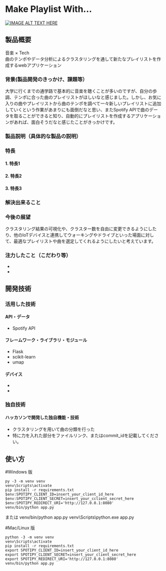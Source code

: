 # Make Playlist With...

[![IMAGE ALT TEXT HERE](https://jphacks.com/wp-content/uploads/2023/07/JPHACKS2023_ogp.png)](https://www.youtube.com/watch?v=yYRQEdfGjEg)

## 製品概要
音楽 × Tech  
曲のテンポやデータ分析によるクラスタリングを通して新たなプレイリストを作成するwebアプリケーション
### 背景(製品開発のきっかけ、課題等）
大学に行くまでの通学路で基本的に音楽を聴くことが多いのですが、自分の歩調、テンポに合った曲のプレイリストがほしいなと感じました。しかし、お気に入りの曲やプレイリストから曲のテンポを調べて一々新しいプレイリストに追加していくという作業があまりにも面倒だなと思い、またSpotify APIで曲のデータを取ることができると知り、自動的にプレイリストを作成するアプリケーションがあれば、面白そうだなと感じたことがきっかけです。
#### 
### 製品説明（具体的な製品の説明）
### 特長
#### 1. 特長1
#### 2. 特長2
#### 3. 特長3

### 解決出来ること
### 今後の展望
クラスタリング結果の可視化や、クラスター数を自由に変更できるようにしたり、他のIoTデバイスと連携してウォーキングやドライブといった場面に対して、最適なプレイリストや曲を選定してくれるようにしたいと考えています。
### 注力したこと（こだわり等）
* 
* 

## 開発技術
### 活用した技術
#### API・データ
* Spotify API

#### フレームワーク・ライブラリ・モジュール
* Flask
* scikit-learn
* umap

#### デバイス
* 
* 

### 独自技術
#### ハッカソンで開発した独自機能・技術
* クラスタリングを用いて曲の分類を行った
* 特に力を入れた部分をファイルリンク、またはcommit_idを記載してください。


## 使い方
#Windows 版

```
py -3 -m venv venv
venv\Scripts\activate
pip install -r requirements.txt
$env:SPOTIPY_CLIENT_ID=insert_your_client_id_here
$env:SPOTIPY_CLIENT_SECRET=insert_your_cclient_secret_here
$env:SPOTIPY_REDIRECT_URI='http://127.0.0.1:8080'
venv/bin/python app.py
```

または venv/bin/python app.py
venv\Scripts\python.exe app.py

#Mac/Linux 版

```
python -3 -m venv venv
venv\Scripts\activate
pip install -r requirements.txt
export SPOTIPY_CLIENT_ID=insert_your_client_id_here
export SPOTIPY_CLIENT_SECRET=insert_your_client_secret_here
export SPOTIPY_REDIRECT_URI='http://127.0.0.1:8080'
venv/bin/python app.py
```
